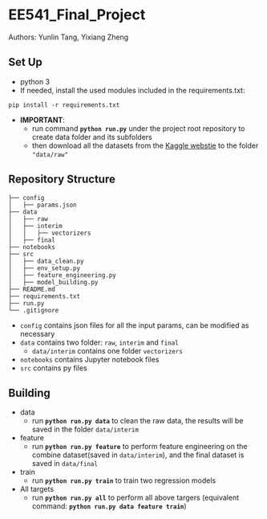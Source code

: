 # EE541_Final_Project
Authors: Yunlin Tang, Yixiang Zheng

## Set Up
- python 3
- If needed, install the used modules included in the requirements.txt:
```
pip install -r requirements.txt
```
- **IMPORTANT**:
  - run command **`python run.py`** under the project root repository to create data folder and its subfolders
  - then download all the datasets from the [Kaggle webstie](https://www.kaggle.com/datasets/rounakbanik/the-movies-dataset?select=ratings_small.csv) to the folder `"data/raw"`


## Repository Structure
```
├── config
│   ├── params.json
├── data
│   ├── raw
│   ├── interim
│   │   ├── vectorizers
│   ├── final
├── notebooks
├── src
│   ├── data_clean.py
│   ├── env_setup.py
│   ├── feature_engineering.py
│   ├── model_building.py
├── README.md
├── requirements.txt
├── run.py
└── .gitignore
```

- `config` contains json files for all the input params, can be modified as necessary
- `data` contains two folder: `raw`, `interim` and `final`
  - `data/interim` contains one folder `vectorizers`
- `notebooks` contains Jupyter notebook files
- `src` contains py files


## Building
- data
  - run **`python run.py data`** to clean the raw data, the results will be saved in the folder `data/interim`
- feature
  - run **`python run.py feature`** to perform feature engineering on the combine dataset(saved in `data/interim`), and the final dataset is saved in `data/final`
- train
  - run **`python run.py train`** to train two regression models
- All targets
  - run **`python run.py all`** to perform all above targers (equivalent command: **`python run.py data feature train`**)